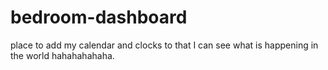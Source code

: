# bedroom-dashboard

place to add my calendar and clocks to that I can see what is happening in the world hahahahahaha.
